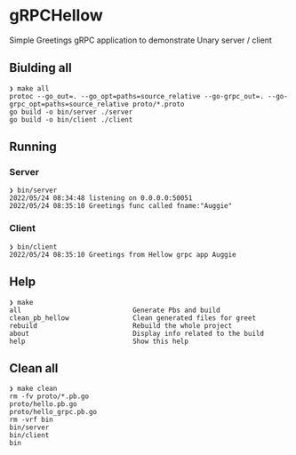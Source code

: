 # gRPCHellow
Simple Greetings gRPC application to demonstrate Unary server / client 


## Biulding all
```shell
❯ make all
protoc --go_out=. --go_opt=paths=source_relative --go-grpc_out=. --go-grpc_opt=paths=source_relative proto/*.proto
go build -o bin/server ./server
go build -o bin/client ./client
```

## Running

### Server

```shell
❯ bin/server
2022/05/24 08:34:48 listening on 0.0.0.0:50051
2022/05/24 08:35:10 Greetings func called fname:"Auggie"
```

### Client

```shell
❯ bin/client
2022/05/24 08:35:10 Greetings from Hellow grpc app Auggie
```

## Help 

```shell
❯ make
all                            Generate Pbs and build
clean_pb_hellow                Clean generated files for greet
rebuild                        Rebuild the whole project
about                          Display info related to the build
help                           Show this help
```

## Clean all

```shell
❯ make clean
rm -fv proto/*.pb.go
proto/hello.pb.go
proto/hello_grpc.pb.go
rm -vrf bin
bin/server
bin/client
bin
```
